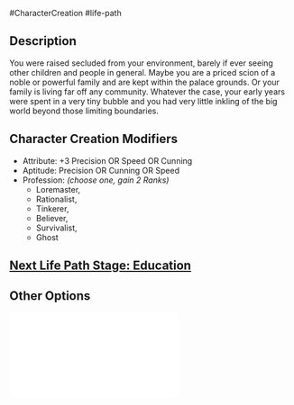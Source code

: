 #CharacterCreation #life-path 
## Description
You were raised secluded from your environment, barely if ever seeing other children and people in general. 
Maybe you are a priced scion of a noble or powerful family and are kept within the palace grounds. Or your family is living far off any community.
Whatever the case, your early years were spent in a very tiny bubble and you had very little inkling of the big world beyond those limiting boundaries.

## Character Creation Modifiers
- Attribute: +3 Precision OR Speed OR Cunning
- Aptitude: Precision OR Cunning OR Speed
- Profession: _(choose one, gain 2 Ranks)_
	- Loremaster, 
	- Rationalist, 
	- Tinkerer, 
	- Believer,
	- Survivalist,
	- Ghost

## [Next Life Path Stage: Education](</LifePath/Education/Education.md>)

## Other Options
![](</LifePath/Childhood/List of Childhoods.md>)